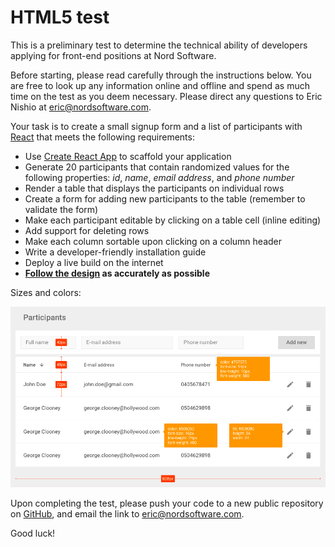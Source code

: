 # HTML5 test

This is a preliminary test to determine the technical ability of developers
applying for front-end positions at Nord Software.

Before starting, please read carefully through the instructions below. You are
free to look up any information online and offline and spend as much time on
the test as you deem necessary. Please direct any questions to Eric Nishio at
eric@nordsoftware.com.

Your task is to create a small signup form and a list of participants with
[React](https://facebook.github.io/react/) that meets the following
requirements:

- Use [Create React App](https://github.com/facebookincubator/create-react-app) to scaffold your application
- Generate 20 participants that contain randomized values for the following properties: *id*, *name*, *email address*, and *phone number*
- Render a table that displays the participants on individual rows
- Create a form for adding new participants to the table (remember to validate the form)
- Make each participant editable by clicking on a table cell (inline editing)
- Add support for deleting rows
- Make each column sortable upon clicking on a column header
- Write a developer-friendly installation guide
- Deploy a live build on the internet
- **[Follow the design](https://marvelapp.com/2bda7h0/screen/25314120) as accurately as possible**

Sizes and colors:

![Styleguide](styleguide.png)

Upon completing the test, please push your code to a new public repository on [GitHub](https://github.com), and email the link to eric@nordsoftware.com.

Good luck!
